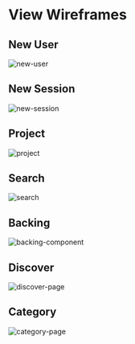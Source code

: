 # View Wireframes

## New User
![new-user]

## New Session
![new-session]

## Project
![project]

## Search
![search]

## Backing
![backing-component]

## Discover
![discover-page]

## Category
![category-page]

[new-user]: ./wireframes/new_user.png
[new-session]: ./wireframes/new_session.png
[project]: ./wireframes/project.png
[search]: ./wireframes/search.png
[backing-component]: ./wireframes/backing_component.png
[discover-page]: ./wireframes/discover_page.png
[category-page]: ./wireframes/category_page.png
